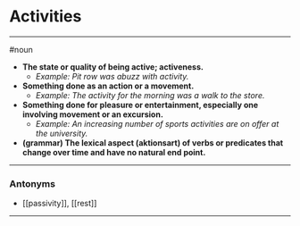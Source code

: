 # Activities
---
#noun
- **The state or quality of being active; activeness.**
	- _Example: Pit row was abuzz with activity._
- **Something done as an action or a movement.**
	- _Example: The activity for the morning was a walk to the store._
- **Something done for pleasure or entertainment, especially one involving movement or an excursion.**
	- _Example: An increasing number of sports activities are on offer at the university._
- **(grammar) The lexical aspect (aktionsart) of verbs or predicates that change over time and have no natural end point.**
---
### Antonyms
- [[passivity]], [[rest]]
---
